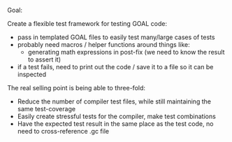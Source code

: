 Goal:

Create a flexible test framework for testing GOAL code:
- pass in templated GOAL files to easily test many/large cases of tests
- probably need macros / helper functions around things like:
  - generating math expressions in post-fix (we need to know the result to assert it)
- if a test fails, need to print out the code / save it to a file so it can be inspected

The real selling point is being able to three-fold:
- Reduce the number of compiler test files, while still maintaining the same test-coverage
- Easily create stressful tests for the compiler, make test combinations
- Have the expected test result in the same place as the test code, no need to cross-reference .gc file
